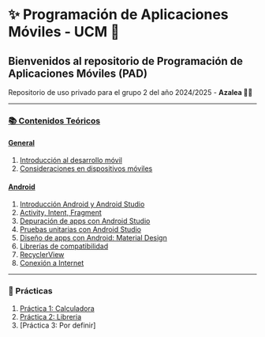 # **✨ Programación de Aplicaciones Móviles - UCM 📱**

## Bienvenidos al repositorio de **Programación de Aplicaciones Móviles (PAD)**

Repositorio de uso privado para el grupo 2 del año 2024/2025 - **Azalea 🌸📖**

---

### [📚 Contenidos Teóricos](Contenidos_Teoricos)

#### [General](Contenidos_Teoricos/General)
1. [Introducción al desarrollo móvil](Contenidos_Teoricos/General/02_01_Introduccion_desarrollo_movil.pdf)
2. [Consideraciones en dispositivos móviles](Contenidos_Teoricos/General/02_02_Consideraciones.pdf)

#### [Android](/Contenidos_Teoricos/Android)
1. [Introducción Android y Android Studio](/Contenidos_Teoricos/Android/01_EmpezandoConAndroidStudio.pdf)
2. [Activity, Intent, Fragment](/Contenidos_Teoricos/Android/02_ActivityIntentFragment.pdf)
3. [Depuración de apps con Android Studio](/Contenidos_Teoricos/Android/03_The%20Android%20Studio%20debugger.pdf)
4. [Pruebas unitarias con Android Studio](/Contenidos_Teoricos/Android/04_Testing.pdf)
5. [Diseño de apps con Android: Material Design](/Contenidos_Teoricos/Android/05_MaterialDesign.pdf)
6. [Librerías de compatibilidad](/Contenidos_Teoricos/Android/06_SupportLibraries.pdf)
7. [RecyclerView](/Contenidos_Teoricos/Android/07_RecyclerView.pdf)
8. [Conexión a Internet](/Contenidos_Teoricos/Android/08_Internet%20connection.pdf)

---

### 🚀 Prácticas
1. [Práctica 1: Calculadora](Practica1-Calculadora)
2. [Práctica 2: Libreria](Practica2-Libreria)
3. [Práctica 3: Por definir] 
